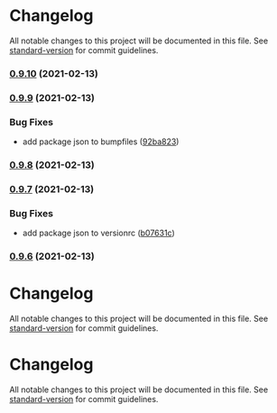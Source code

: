 # Changelog

All notable changes to this project will be documented in this file. See [standard-version](https://github.com/conventional-changelog/standard-version) for commit guidelines.

### [0.9.10](https://github.com/oesah/djangocms_slick_slider/compare/v0.9.9...v0.9.10) (2021-02-13)

### [0.9.9](https://github.com/oesah/djangocms_slick_slider/compare/v0.9.8...v0.9.9) (2021-02-13)


### Bug Fixes

* add package json to bumpfiles ([92ba823](https://github.com/oesah/djangocms_slick_slider/commit/92ba8233f66b8648a3d53f75cfd38d6610a55a71))

### [0.9.8](https://github.com/oesah/djangocms_slick_slider/compare/v0.9.7...v0.9.8) (2021-02-13)

### [0.9.7](https://github.com/oesah/djangocms_slick_slider/compare/v0.9.6...v0.9.7) (2021-02-13)


### Bug Fixes

* add package json to versionrc ([b07631c](https://github.com/oesah/djangocms_slick_slider/commit/b07631cd166851604a6385700c69a1df9208681a))

### [0.9.6](https://github.com/oesah/djangocms_slick_slider/compare/v0.9.5...v0.9.6) (2021-02-13)

# Changelog

All notable changes to this project will be documented in this file. See [standard-version](https://github.com/conventional-changelog/standard-version) for commit guidelines.

# Changelog

All notable changes to this project will be documented in this file. See [standard-version](https://github.com/conventional-changelog/standard-version) for commit guidelines.
